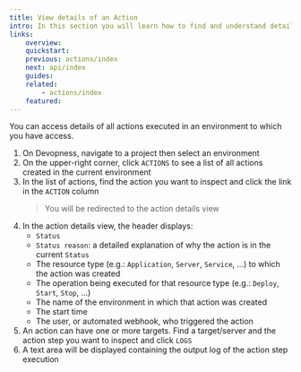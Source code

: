 ```yaml
---
title: View details of an Action
intro: In this section you will learn how to find and understand details of a Devopness action
links:
    overview:
    quickstart:
    previous: actions/index
    next: api/index
    guides:
    related:
        - actions/index
    featured:
---
```


You can access details of all actions executed in an environment to which you have access.

1. On Devopness, navigate to a project then select an environment
1. On the upper-right corner, click `ACTIONS` to see a list of all actions created in the current environment
1. In the list of actions, find the action you want to inspect and click the link in the `ACTION` column
    > You will be redirected to the action details view
1. In the action details view, the header displays:
    - `Status`
    - `Status reason`: a detailed explanation of why the action is in the current `Status`
    - The resource type (e.g.: `Application`, `Server`, `Service`, ...) to which the action was created
    - The operation being executed for that resource type (e.g.: `Deploy`, `Start`, `Stop`, ...)
    - The name of the environment in which that action was created
    - The start time
    - The user, or automated webhook, who triggered the action
1. An action can have one or more targets. Find a target/server and the action step you want to inspect and click `LOGS`
1. A text area will be displayed containing the output log of the action step execution
